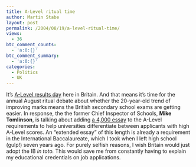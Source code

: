 ```yaml
---
title: A-Level ritual time
author: Martin Stabe
layout: post
permalink: /2004/08/19/a-level-ritual-time/
views:
  - 36
btc_comment_counts:
  - 'a:0:{}'
btc_comment_summary:
  - 'a:0:{}'
categories:
  - Politics
  - UK
---
```

It&#8217;s [A-Level results day][1] here in Britain. And that means it&#8217;s time for the annual August ritual debate about whether the 20-year-old trend of improving marks means the British secondary school exams are getting easier. In response, the the former Chief Inspector of Schools, **Mike Tomlinson**, is talking about adding [a 4,000 essay][2] to the A-Level requirements to help universities differentiate between applicants with high A-Level scores. An &#8220;extended essay&#8221; of this length is already a requirement in the International Baccalaureate, which I took when I left high school (gulp!) seven years ago. For purely selfish reasons, I wish Britain would just adopt the IB *in toto.* This would save me from constantly having to explain my educational credentials on job applications.

 [1]: http://www.reuters.co.uk/newsPackageArticle.jhtml?type=topNews&storyID=568057&section=news
 [2]: http://www.timesonline.co.uk/article/0,,2-1223117,00.html